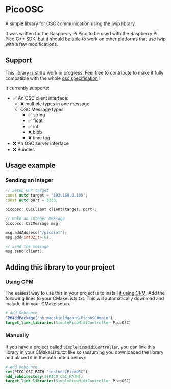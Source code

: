 # PicoOSC

A simple library for OSC communication using the [lwip](https://github.com/lwip-tcpip/lwip) library.

It was written for the Raspberry Pi Pico to be used with the Raspberry Pi Pico C++ SDK, but it should be able to work on other platforms that use lwip with a few modifications.

## Support

This library is still a work in progress. Feel free to contribute to make it fully compatible with the whole [osc specification](https://opensoundcontrol.stanford.edu/spec-1_0.html) !

It currently supports:

- ✅ An OSC client interface:
    - ❌ multiple types in one message
    - OSC Message types:
        - ✅ string
        - ✅ float
        - ✅ int
        - ❌ blob
        - ❌ time tag
- ❌ An OSC server interface
- ❌ Bundles

## Usage example

### Sending an integer

```cpp
// Setup UDP target
const auto target = "192.168.0.105";
const auto port = 3333;

picoosc::OSCClient client(target, port);

// Make an integer message
picoosc::OSCMessage msg;

msg.addAddress("/picoint");
msg.add<int32_t>(8); 

// Send the message
msg.send(client);
```

## Adding this library to your project

### Using CPM
The easiest way to use this in your project is to install [it using CPM](https://github.com/cpm-cmake/CPM.cmake). Add the following lines to your CMakeLists.txt. This will automatically download and include it in your CMake setup.

```cmake
# Add Debounce
CPMAddPackage("gh:madskjeldgaard/PicoOSC#main")
target_link_libraries(SimplePicoMidiController PicoOSC)
```

### Manually
If you have a project called `SimplePicoMidiController`, you can link this library in your CMakeLists.txt like so (assuming you downloaded the library and placed it in the path noted below):  

```cmake
# Add Debounce
set(PICO_OSC_PATH "include/PicoOSC")
add_subdirectory(${PICO_OSC_PATH})
target_link_libraries(SimplePicoMidiController PicoOSC)
```
